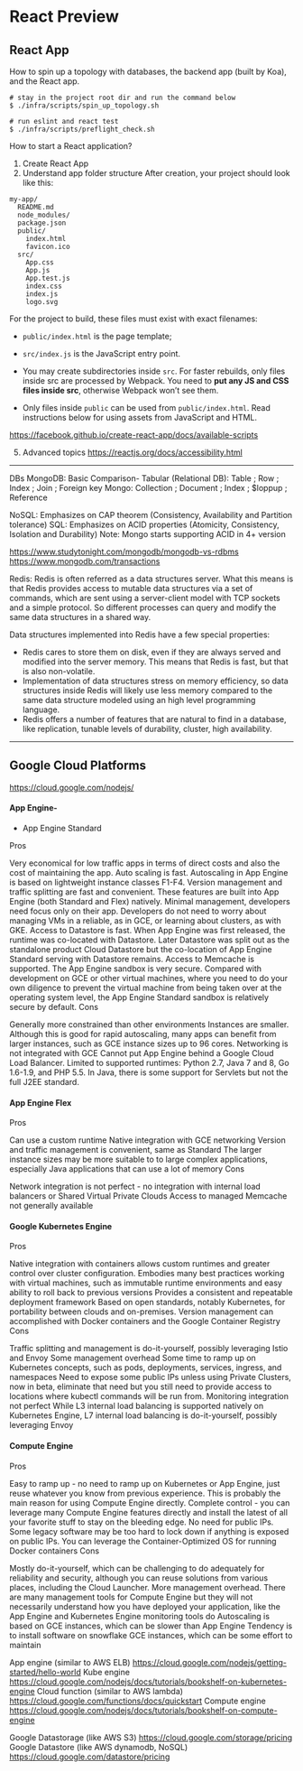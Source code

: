 # React Preview

## React App
How to spin up a topology with databases, the backend app (built by Koa), and the React app.
```
# stay in the project root dir and run the command below
$ ./infra/scripts/spin_up_topology.sh

# run eslint and react test
$ ./infra/scripts/preflight_check.sh
```

How to start a React application?
1. Create React App
2. Understand app folder structure
After creation, your project should look like this:
```
my-app/
  README.md
  node_modules/
  package.json
  public/
    index.html
    favicon.ico
  src/
    App.css
    App.js
    App.test.js
    index.css
    index.js
    logo.svg
```

For the project to build, these files must exist with exact filenames:
* `public/index.html` is the page template;

* `src/index.js` is the JavaScript entry point.

* You may create subdirectories inside `src`. For faster rebuilds, only files inside src are processed by Webpack. You need to **put any JS and CSS files inside src**, otherwise Webpack won’t see them.

* Only files inside `public` can be used from `public/index.html`. Read instructions below for using assets from JavaScript and HTML.

https://facebook.github.io/create-react-app/docs/available-scripts

5. Advanced topics
https://reactjs.org/docs/accessibility.html

---
DBs
MongoDB:
  Basic Comparison-
  Tabular (Relational DB):  Table      ; Row      ; Index ; Join    ; Foreign key
  Mongo:                    Collection ; Document ; Index ; $loppup ; Reference

  NoSQL: Emphasizes on CAP theorem (Consistency, Availability and Partition tolerance)
  SQL: Emphasizes on ACID properties (Atomicity, Consistency, Isolation and Durability)
  Note: Mongo starts supporting ACID in 4+ version

https://www.studytonight.com/mongodb/mongodb-vs-rdbms
https://www.mongodb.com/transactions

Redis:
Redis is often referred as a data structures server. What this means is that Redis provides access to mutable data structures via a set of commands, which are sent using a server-client model with TCP sockets and a simple protocol. So different processes can query and modify the same data structures in a shared way.

Data structures implemented into Redis have a few special properties:

* Redis cares to store them on disk, even if they are always served and modified into the server memory. This means that Redis is fast, but that is also non-volatile.
* Implementation of data structures stress on memory efficiency, so data structures inside Redis will likely use less memory compared to the same data structure modeled using an high level programming language.
* Redis offers a number of features that are natural to find in a database, like replication, tunable levels of durability, cluster, high availability.

---

## Google Cloud Platforms
https://cloud.google.com/nodejs/

#### App Engine-

* App Engine Standard

Pros

Very economical for low traffic apps in terms of direct costs and also the cost of maintaining the app.
Auto scaling is fast. Autoscaling in App Engine is based on lightweight instance classes F1-F4.
Version management and traffic splitting are fast and convenient. These features are built into App Engine (both Standard and Flex) natively.
Minimal management, developers need focus only on their app. Developers do not need to worry about managing VMs in a reliable, as in GCE, or learning about clusters, as with GKE.
Access to Datastore is fast. When App Engine was first released, the runtime was co-located with Datastore. Later Datastore was split out as the standalone product Cloud Datastore but the co-location of App Engine Standard serving with Datastore remains.
Access to Memcache is supported.
The App Engine sandbox is very secure. Compared with development on GCE or other virtual machines, where you need to do your own diligence to prevent the virtual machine from being taken over at the operating system level, the App Engine Standard sandbox is relatively secure by default.
Cons

Generally more constrained than other environments Instances are smaller. Although this is good for rapid autoscaling, many apps can benefit from larger instances, such as GCE instance sizes up to 96 cores.
Networking is not integrated with GCE
Cannot put App Engine behind a Google Cloud Load Balancer. Limited to supported runtimes: Python 2.7, Java 7 and 8, Go 1.6-1.9, and PHP 5.5. In Java, there is some support for Servlets but not the full J2EE standard.

#### App Engine Flex

Pros

Can use a custom runtime
Native integration with GCE networking
Version and traffic management is convenient, same as Standard
The larger instance sizes may be more suitable to to large complex applications, especially Java applications that can use a lot of memory
Cons

Network integration is not perfect - no integration with internal load balancers or Shared Virtual Private Clouds
Access to managed Memcache not generally available

#### Google Kubernetes Engine

Pros

Native integration with containers allows custom runtimes and greater control over cluster configuration.
Embodies many best practices working with virtual machines, such as immutable runtime environments and easy ability to roll back to previous versions
Provides a consistent and repeatable deployment framework
Based on open standards, notably Kubernetes, for portability between clouds and on-premises.
Version management can accomplished with Docker containers and the Google Container Registry
Cons

Traffic splitting and management is do-it-yourself, possibly leveraging Istio and Envoy
Some management overhead
Some time to ramp up on Kubernetes concepts, such as pods, deployments, services, ingress, and namespaces
Need to expose some public IPs unless using Private Clusters, now in beta, eliminate that need but you still need to provide access to locations where kubectl commands will be run from.
Monitoring integration not perfect
While L3 internal load balancing is supported natively on Kubernetes Engine, L7 internal load balancing is do-it-yourself, possibly leveraging Envoy

#### Compute Engine

Pros

Easy to ramp up - no need to ramp up on Kubernetes or App Engine, just reuse whatever you know from previous experience. This is probably the main reason for using Compute Engine directly.
Complete control - you can leverage many Compute Engine features directly and install the latest of all your favorite stuff to stay on the bleeding edge.
No need for public IPs. Some legacy software may be too hard to lock down if anything is exposed on public IPs.
You can leverage the Container-Optimized OS for running Docker containers
Cons

Mostly do-it-yourself, which can be challenging to do adequately for reliability and security, although you can reuse solutions from various places, including the Cloud Launcher.
More management overhead. There are many management tools for Compute Engine but they will not necessarily understand how you have deployed your application, like the App Engine and Kubernetes Engine monitoring tools do
Autoscaling is based on GCE instances, which can be slower than App Engine
Tendency is to install software on snowflake GCE instances, which can be some effort to maintain


App engine (similar to AWS ELB)
https://cloud.google.com/nodejs/getting-started/hello-world
Kube engine
https://cloud.google.com/nodejs/docs/tutorials/bookshelf-on-kubernetes-engine
Cloud function (similar to AWS lambda)
https://cloud.google.com/functions/docs/quickstart
Compute engine
https://cloud.google.com/nodejs/docs/tutorials/bookshelf-on-compute-engine

Google Datastorage (like AWS S3)
https://cloud.google.com/storage/pricing
Google Datastore (like AWS dynamodb, NoSQL)
https://cloud.google.com/datastore/pricing

